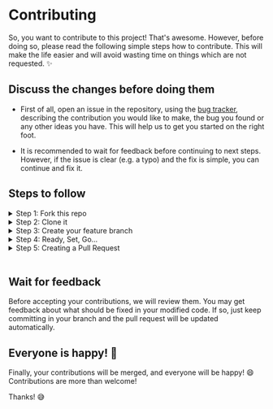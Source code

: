 # Contributing

So, you want to contribute to this project! That's awesome. However, before doing so, please read the following simple steps how to contribute. 
This will make the life easier and will avoid wasting time on things which are not requested. ✨

## Discuss the changes before doing them

 - First of all, open an issue in the repository, using the [bug tracker](https://github.com/the-1Riddle/Leetcode-c-Solutions/issues),
   describing the contribution you would like to make, the bug you found or any
   other ideas you have. This will help us to get you started on the right
   foot.
   
 - It is recommended to wait for feedback before continuing to next steps.
   However, if the issue is clear (e.g. a typo) and the fix is simple, you can
   continue and fix it.
   
## Steps to follow

<details>
<summary>
Step 1: Fork this repo
</summary>
<br>
  
- On the [GitHub page for this repository](https://github.com/the-1Riddle/empowerHer/), click on the Button ["**Fork**"](https://github.com/the-1Riddle/empowerHer/fork).

![fork image](https://upload.wikimedia.org/wikipedia/commons/3/38/GitHub_Fork_Button.png)

</details>

<details>
<summary>
Step 2: Clone it
</summary>

- **Method 1:** GitHub Desktop

> ⚠️ **NOTE:** If you're not familiar with Git, using **GitHub Desktop Application** is a better start. If you choose this method, make sure to download it before continuing reading.
>
> ❗❗ Access link to download [**here**](https://desktop.github.com).

- **Method 2:** Git

Clone the forked repository. Open git bash and type:

```bash
git clone https://github.com/<your-github-username>/empowerHer.git
cd Leetcode-c-Solutions
git config --global user.name "<your GitHub user name>" && git config --global user.email "<your GitHub primary email>"
```

> This makes a local copy of the repository in your machine.
>
> ⚠️ **Replace \<your-github-username\>!**

Learn more about [forking](https://help.github.com/en/github/getting-started-with-github/fork-a-repo) and [cloning a repo](https://docs.github.com/en/github/creating-cloning-and-archiving-repositories/cloning-a-repository).

</details>

<details>
<summary>
Step 3: Create your feature branch 
</summary>

Always keep your local copy of the repository updated with the original repository.
Before making any changes and/or in an appropriate interval, follow the following steps:

- **Method 1:** GitHub Desktop

Learn more about how to create new branch [here](https://docs.github.com/en/desktop/contributing-and-collaborating-using-github-desktop/making-changes-in-a-branch/managing-branches#creating-a-branch) and how to fetch and pull origin from/to your local machine [here](https://docs.github.com/en/desktop/contributing-and-collaborating-using-github-desktop/keeping-your-local-repository-in-sync-with-github/syncing-your-branch).

Learn more about how to fetch and pull origin from/to your local machine using **GitHub Desktop** [here](https://docs.github.com/en/desktop/contributing-and-collaborating-using-github-desktop/keeping-your-local-repository-in-sync-with-github/syncing-your-branch).

- **Method 2:** Git

Run the following commands **_carefully_** to update your local repository

```sh
# If you cloned a while ago, get the latest changes from upstream
git checkout <master>
git pull upstream <master>

# Make a feature branch (Always check your current branch is up to date before creating a new branch from it to avoid merge conflicts)
git checkout -b <branch-name>

#
```

</details>

<details>
<summary>
Step 4: Ready, Set, Go...
</summary>

Once you have completed the initial setup steps, you are ready to start contributing to the project and creating **pull requests**.

### Method 1: Using GitHub Desktop

Learn how to create a pull request from your local machine using **GitHub Desktop** [here](https://docs.github.com/en/desktop/contributing-and-collaborating-using-github-desktop/working-with-your-remote-repository-on-github-or-github-enterprise/viewing-a-pull-request-in-github-desktop).

### Method 2: Using Git

1. **Stage your changes** with `git add`, and **commit** them:
    ```bash
    git add -A
    git commit -m "<your message>"
    ```

2. **Push the code** to your repository:
    ```bash
    git push origin <branch-name>
    ```

3. Ensure there are no conflicts. 🙂 🙂

</details>

<details>
<summary>
Step 5: Creating a Pull Request
</summary>

1. Go to the GitHub page of _your fork_, and **make a pull request**. 

2. Note the target branch for your contribution:
    - For **frontend** contributions, create the PR to the `frontend` branch.
    - For **backend** contributions, create the PR to the `backend-py` branch.
    - For other contributions, create the PR to the `main` branch.

Read more about creating pull requests on the [GitHub help pages](https://help.github.com/en/github/collaborating-with-issues-and-pull-requests/creating-a-pull-request).

3. Wait for your Pull Request to be reviewed and approved. If there are any conflicts, you will receive a notification.

</details>

<br>

## Wait for feedback
Before accepting your contributions, we will review them. You may get feedback
about what should be fixed in your modified code. If so, just keep committing
in your branch and the pull request will be updated automatically.

## Everyone is happy! 🤗
Finally, your contributions will be merged, and everyone will be happy! :smile:
Contributions are more than welcome!

Thanks! :sweat_smile:

